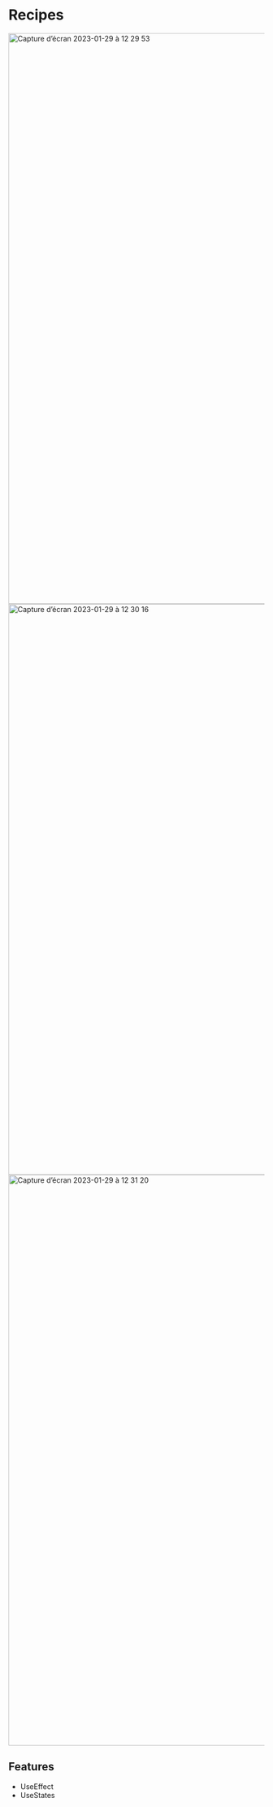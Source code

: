 # Recipes

<img width="1122" alt="Capture d’écran 2023-01-29 à 12 29 53" src="https://user-images.githubusercontent.com/94567706/215320356-c2502103-40ea-4990-82ab-315bad68f72f.png">
<img width="1122" alt="Capture d’écran 2023-01-29 à 12 30 16" src="https://user-images.githubusercontent.com/94567706/215320374-3f9a7b02-0de4-49e5-9614-1d7bcf134946.png">
<img width="1122" alt="Capture d’écran 2023-01-29 à 12 31 20" src="https://user-images.githubusercontent.com/94567706/215320425-d6fa9abf-b3bc-433f-8b1d-3787d8137f76.png">


## Features

- UseEffect
- UseStates
